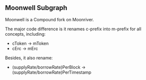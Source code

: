 ## Moonwell Subgraph

Moonwell is a Compound fork on Moonriver.

The major code difference is it renames c-prefix into m-prefix for all concepts, including:

- cToken -> mToken
- cErc -> mErc

Besides, it also rename:

- (supplyRate/borrowRate)PerBlock -> (supplyRate/borrowRate)PerTimestamp
